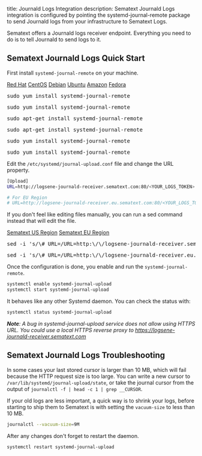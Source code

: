 title: Journald Logs Integration
description: Sematext Journald Logs integration is configured by pointing the systemd-journal-remote package to send Journald logs from your infrastructure to Sematext Logs.

Sematext offers a Journald logs receiver endpoint. Everything you need to do is to tell Journald to send logs to it.

## Sematext Journald Logs Quick Start

First install `systemd-journal-remote` on your machine.

<div class="mdl-tabs mdl-js-tabs mdl-js-ripple-effect">
 <div class="mdl-tabs__tab-bar">
     <a href="#redhat" class="mdl-tabs__tab is-active">Red Hat</a>
     <a href="#centos" class="mdl-tabs__tab">CentOS</a>
     <a href="#debian" class="mdl-tabs__tab">Debian</a>
     <a href="#ubuntu" class="mdl-tabs__tab">Ubuntu</a>
     <a href="#amazonlinux" class="mdl-tabs__tab">Amazon</a>
     <a href="#fedora" class="mdl-tabs__tab">Fedora</a>
 </div>

 <div class="mdl-tabs__panel is-active" id="redhat">
   <pre>sudo yum install systemd-journal-remote</pre>
 </div>
 <div class="mdl-tabs__panel" id="centos">
   <pre>sudo yum install systemd-journal-remote</pre>
 </div>
 <div class="mdl-tabs__panel" id="debian">
   <pre>sudo apt-get install systemd-journal-remote</pre>
 </div>

 <div class="mdl-tabs__panel" id="ubuntu">
   <pre>sudo apt-get install systemd-journal-remote</pre>
 </div>

 <div class="mdl-tabs__panel" id="amazonlinux">
   <pre>sudo yum install systemd-journal-remote</pre>
 </div>

 <div class="mdl-tabs__panel" id="fedora">
   <pre>sudo yum install systemd-journal-remote</pre>
 </div>
</div>


Edit the `/etc/systemd/journal-upload.conf` file and change the URL property.

```bash
[Upload]
URL=http://logsene-journald-receiver.sematext.com:80/<YOUR_LOGS_TOKEN>

# For EU Region
# URL=http://logsene-journald-receiver.eu.sematext.com:80/<YOUR_LOGS_TOKEN>
```

If you don't feel like editing files manually, you can run a sed command instead that will edit the file.

<div class="mdl-tabs mdl-js-tabs mdl-js-ripple-effect">
 <div class="mdl-tabs__tab-bar">
     <a href="#us" class="mdl-tabs__tab is-active">Sematext US Region</a>
     <a href="#eu" class="mdl-tabs__tab">Sematext EU Region</a>
 </div>

 <div class="mdl-tabs__panel is-active" id="us">
   <pre>sed -i 's/\# URL=/URL=http:\/\/logsene-journald-receiver.sematext.com:80\/<YOUR_LOGS_TOKEN>/g' /etc/systemd/journal-upload.conf</pre>
 </div>
 <div class="mdl-tabs__panel" id="eu">
   <pre>sed -i 's/\# URL=/URL=http:\/\/logsene-journald-receiver.eu.sematext.com:80\/<YOUR_LOGS_TOKEN>/g' /etc/systemd/journal-upload.conf</pre>
 </div>
</div>


Once the configuration is done, you enable and run the `systemd-journal-remote`.

```bash
systemctl enable systemd-journal-upload
systemctl start systemd-journal-upload
```

It behaves like any other Systemd daemon. You can check the status with:
```bash
systemctl status systemd-journal-upload
```

*__Note__: A bug in systemd-journal-upload service does not allow using HTTPS URL. You could use a local HTTPS reverse proxy to https://logsene-journald-receiver.sematext.com*


## Sematext Journald Logs Troubleshooting

In some cases your last stored cursor is larger than 10 MB, which will fail because the HTTP request size is too large. You can write a new cursor to `/var/lib/systemd/journal-upload/state`, or take the journal cursor from the output of `journalctl -f | head -c 1 | grep __CURSOR`.

If your old logs are less important, a quick way is to shrink your logs, before starting to ship them to Sematext is with setting the `vacuum-size` to less than 10 MB.

```bash
journalctl --vacuum-size=9M
```

After any changes don't forget to restart the daemon.

```bash
systemctl restart systemd-journal-upload
```
